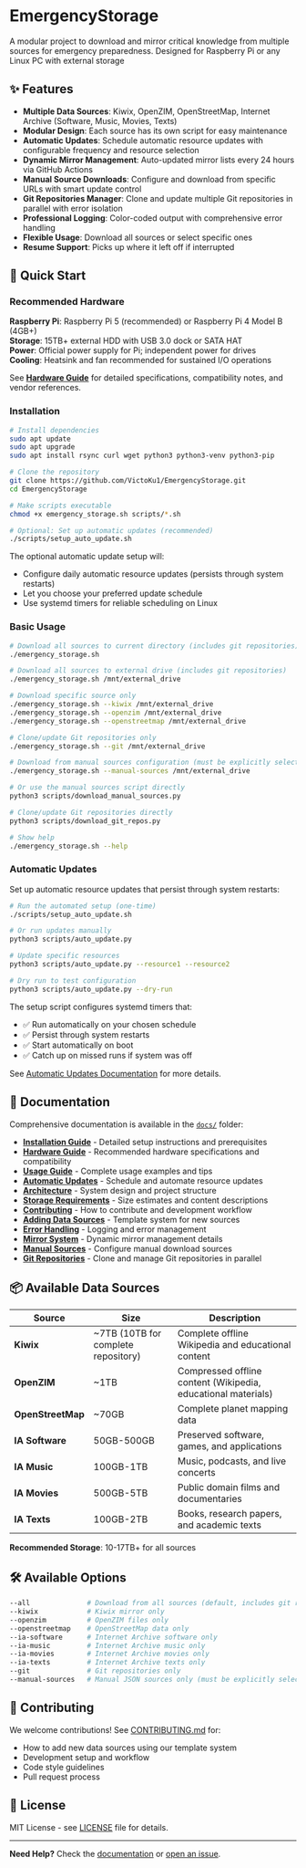# EmergencyStorage

A modular project to download and mirror critical knowledge from multiple sources for emergency preparedness. Designed for Raspberry Pi or any Linux PC with external storage


## ✨ Features

- **Multiple Data Sources**: Kiwix, OpenZIM, OpenStreetMap, Internet Archive (Software, Music, Movies, Texts)
- **Modular Design**: Each source has its own script for easy maintenance
- **Automatic Updates**: Schedule automatic resource updates with configurable frequency and resource selection
- **Dynamic Mirror Management**: Auto-updated mirror lists every 24 hours via GitHub Actions
- **Manual Source Downloads**: Configure and download from specific URLs with smart update control
- **Git Repositories Manager**: Clone and update multiple Git repositories in parallel with error isolation
- **Professional Logging**: Color-coded output with comprehensive error handling
- **Flexible Usage**: Download all sources or select specific ones
- **Resume Support**: Picks up where it left off if interrupted

## 🚀 Quick Start

### Recommended Hardware

**Raspberry Pi**: Raspberry Pi 5 (recommended) or Raspberry Pi 4 Model B (4GB+)  
**Storage**: 15TB+ external HDD with USB 3.0 dock or SATA HAT  
**Power**: Official power supply for Pi; independent power for drives  
**Cooling**: Heatsink and fan recommended for sustained I/O operations

See **[Hardware Guide](docs/HARDWARE.md)** for detailed specifications, compatibility notes, and vendor references.
  
### Installation

```bash
# Install dependencies
sudo apt update
sudo apt upgrade
sudo apt install rsync curl wget python3 python3-venv python3-pip

# Clone the repository
git clone https://github.com/VictoKu1/EmergencyStorage.git
cd EmergencyStorage

# Make scripts executable
chmod +x emergency_storage.sh scripts/*.sh

# Optional: Set up automatic updates (recommended)
./scripts/setup_auto_update.sh
```

The optional automatic update setup will:
- Configure daily automatic resource updates (persists through system restarts)
- Let you choose your preferred update schedule
- Use systemd timers for reliable scheduling on Linux

### Basic Usage

```bash
# Download all sources to current directory (includes git repositories)
./emergency_storage.sh

# Download all sources to external drive (includes git repositories)
./emergency_storage.sh /mnt/external_drive

# Download specific source only
./emergency_storage.sh --kiwix /mnt/external_drive
./emergency_storage.sh --openzim /mnt/external_drive
./emergency_storage.sh --openstreetmap /mnt/external_drive

# Clone/update Git repositories only
./emergency_storage.sh --git /mnt/external_drive

# Download from manual sources configuration (must be explicitly selected)
./emergency_storage.sh --manual-sources /mnt/external_drive

# Or use the manual sources script directly
python3 scripts/download_manual_sources.py

# Clone/update Git repositories directly
python3 scripts/download_git_repos.py

# Show help
./emergency_storage.sh --help
```

### Automatic Updates

Set up automatic resource updates that persist through system restarts:

```bash
# Run the automated setup (one-time)
./scripts/setup_auto_update.sh

# Or run updates manually
python3 scripts/auto_update.py

# Update specific resources
python3 scripts/auto_update.py --resource1 --resource2

# Dry run to test configuration
python3 scripts/auto_update.py --dry-run
```

The setup script configures systemd timers that:
- ✅ Run automatically on your chosen schedule
- ✅ Persist through system restarts
- ✅ Start automatically on boot
- ✅ Catch up on missed runs if system was off

See [Automatic Updates Documentation](docs/AUTO_UPDATE.md) for more details.

## 📖 Documentation

Comprehensive documentation is available in the [`docs/`](docs/) folder:

- **[Installation Guide](docs/INSTALLATION.md)** - Detailed setup instructions and prerequisites
- **[Hardware Guide](docs/HARDWARE.md)** - Recommended hardware specifications and compatibility
- **[Usage Guide](docs/USAGE.md)** - Complete usage examples and tips
- **[Automatic Updates](docs/AUTO_UPDATE.md)** - Schedule and automate resource updates
- **[Architecture](docs/ARCHITECTURE.md)** - System design and project structure
- **[Storage Requirements](docs/STORAGE.md)** - Size estimates and content descriptions
- **[Contributing](docs/CONTRIBUTING.md)** - How to contribute and development workflow
- **[Adding Data Sources](docs/ADDING_SOURCES.md)** - Template system for new sources
- **[Error Handling](docs/ERROR_HANDLING.md)** - Logging and error management
- **[Mirror System](docs/MIRROR_SYSTEM.md)** - Dynamic mirror management details
- **[Manual Sources](docs/MANUAL_SOURCES.md)** - Configure manual download sources
- **[Git Repositories](docs/GIT_REPOSITORIES.md)** - Clone and manage Git repositories in parallel

## 📦 Available Data Sources

| Source | Size | Description |
|--------|------|-------------|
| **Kiwix** | ~7TB (10TB for complete repository) | Complete offline Wikipedia and educational content |
| **OpenZIM** | ~1TB | Compressed offline content (Wikipedia, educational materials) |
| **OpenStreetMap** | ~70GB | Complete planet mapping data |
| **IA Software** | 50GB-500GB | Preserved software, games, and applications |
| **IA Music** | 100GB-1TB | Music, podcasts, and live concerts |
| **IA Movies** | 500GB-5TB | Public domain films and documentaries |
| **IA Texts** | 100GB-2TB | Books, research papers, and academic texts |

**Recommended Storage**: 10-17TB+ for all sources

## 🛠️ Available Options

```bash
--all              # Download from all sources (default, includes git repositories)
--kiwix            # Kiwix mirror only
--openzim          # OpenZIM files only
--openstreetmap    # OpenStreetMap data only
--ia-software      # Internet Archive software only
--ia-music         # Internet Archive music only
--ia-movies        # Internet Archive movies only
--ia-texts         # Internet Archive texts only
--git              # Git repositories only
--manual-sources   # Manual JSON sources only (must be explicitly selected)
```

## 🤝 Contributing

We welcome contributions! See [CONTRIBUTING.md](docs/CONTRIBUTING.md) for:
- How to add new data sources using our template system
- Development setup and workflow
- Code style guidelines
- Pull request process

## 📄 License

MIT License - see [LICENSE](LICENSE) file for details.

---

**Need Help?** Check the [documentation](docs/) or [open an issue](https://github.com/VictoKu1/EmergencyStorage/issues).







